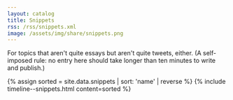 ```yaml
---
layout: catalog
title: Snippets
rss: /rss/snippets.xml
image: /assets/img/share/snippets.png
---
```


For topics that aren't quite essays but aren't quite tweets, either. (A self-imposed rule: no entry here should take longer than ten minutes to write and publish.)

{% assign sorted = site.data.snippets | sort: 'name' | reverse %}
{% include timeline--snippets.html content=sorted %}

